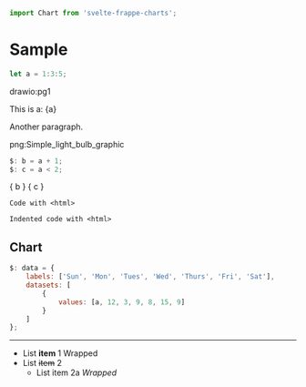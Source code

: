 ```js webonly
import Chart from 'svelte-frappe-charts';
```

# Sample

```js
let a = 1:3:5;
```

drawio:pg1

This is a: {a}

Another paragraph.

png:Simple_light_bulb_graphic

```js
$: b = a + 1;
$: c = a < 2;
```

{ b } { c }

```
Code with <html>
```

    Indented code with <html>

## Chart

```js
$: data = {
	labels: ['Sun', 'Mon', 'Tues', 'Wed', 'Thurs', 'Fri', 'Sat'],
	datasets: [
		{
			values: [a, 12, 3, 9, 8, 15, 9]
		}
	]
};
```

<Chart data={data} type="line" />

---

- List **item** 1
  Wrapped
- List ~~item~~ 2
  - List item 2a
    _Wrapped_
